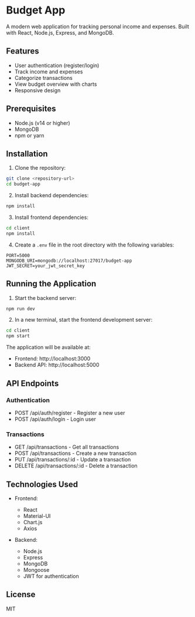 # Budget App

A modern web application for tracking personal income and expenses. Built with React, Node.js, Express, and MongoDB.

## Features

- User authentication (register/login)
- Track income and expenses
- Categorize transactions
- View budget overview with charts
- Responsive design

## Prerequisites

- Node.js (v14 or higher)
- MongoDB
- npm or yarn

## Installation

1. Clone the repository:
```bash
git clone <repository-url>
cd budget-app
```

2. Install backend dependencies:
```bash
npm install
```

3. Install frontend dependencies:
```bash
cd client
npm install
```

4. Create a `.env` file in the root directory with the following variables:
```
PORT=5000
MONGODB_URI=mongodb://localhost:27017/budget-app
JWT_SECRET=your_jwt_secret_key
```

## Running the Application

1. Start the backend server:
```bash
npm run dev
```

2. In a new terminal, start the frontend development server:
```bash
cd client
npm start
```

The application will be available at:
- Frontend: http://localhost:3000
- Backend API: http://localhost:5000

## API Endpoints

### Authentication
- POST /api/auth/register - Register a new user
- POST /api/auth/login - Login user

### Transactions
- GET /api/transactions - Get all transactions
- POST /api/transactions - Create a new transaction
- PUT /api/transactions/:id - Update a transaction
- DELETE /api/transactions/:id - Delete a transaction

## Technologies Used

- Frontend:
  - React
  - Material-UI
  - Chart.js
  - Axios

- Backend:
  - Node.js
  - Express
  - MongoDB
  - Mongoose
  - JWT for authentication

## License

MIT 